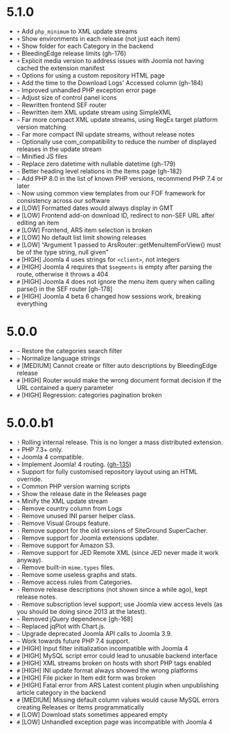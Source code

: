 # 5.1.0

* `+` Add `php_minimum` to XML update streams
* `+` Show environments in each release (not just each item)
* `+` Show folder for each Category in the backend
* `+` BleedingEdge release limits (gh-176)
* `+` Explicit media version to address issues with Joomla not having cached the extension manifest
* `+` Options for using a custom repository HTML page
* `+` Add the time to the Download Logs' Accessed column (gh-184)
* `~` Improved unhandled PHP exception error page
* `~` Adjust size of control panel icons
* `~` Rewritten frontend SEF router
* `~` Rewritten item XML update stream using SimpleXML
* `~` Far more compact XML update streams, using RegEx target platform version matching
* `~` Far more compact INI update streams, without release notes
* `~` Optionally use com_compatibility to reduce the number of displayed releases in the update stream
* `~` Minified JS files
* `~` Replace zero datetime with nullable datetime (gh-179)
* `~` Better heading level relations in the Items page (gh-182)
* `~` Add PHP 8.0 in the list of known PHP versions, recommend PHP 7.4 or later
* `~` Now using common view templates from our FOF framework for consistency across our software
* `#` [LOW] Formatted dates would always display in GMT
* `#` [LOW] Frontend add-on download ID, redirect to non-SEF URL after editing an item
* `#` [LOW] Frontend, ARS item selection is broken
* `#` [LOW] No default list limit showing releases 
* `#` [LOW] “Argument 1 passed to ArsRouter::getMenuItemForView() must be of the type string, null given” 
* `#` [HIGH] Joomla 4 uses strings for `<client>`, not integers 
* `#` [HIGH] Joomla 4 requires that `$segments` is empty after parsing the route, otherwise it throws a 404 
* `#` [HIGH] Joomla 4 does not ignore the menu item query when calling parse() in the SEF router [gh-178]
* `#` [HIGH] Joomla 4 beta 6 changed how sessions work, breaking everything

# 5.0.0

* `~` Restore the categories search filter
* `~` Normalize language strings
* `#` [MEDIUM] Cannot create or filter auto descriptions by BleedingEdge release 
* `#` [HIGH] Router would make the wrong document format decision if the URL contained a query parameter 
* `#` [HIGH] Regression: categories pagination broken 

# 5.0.0.b1

* `!`️ Rolling internal release. This is no longer a mass distributed extension.
* `+` PHP 7.3+ only. 
* `+` Joomla 4 compatible. 
* `+` Implement Joomla! 4 routing. ([gh-135](https://github.com/akeeba/release-system/issues/135))
* `+` Support for fully customised repository layout using an HTML override. 
* `+` Common PHP version warning scripts 
* `+` Show the release date in the Releases page 
* `+` Minify the XML update stream 
* `-` Remove country column from Logs
* `-` Remove unused INI parser helper class.
* `-` Remove Visual Groups feature.
* `-` Remove support for the old versions of SiteGround SuperCacher.
* `-` Remove support for Joomla extensions updater.
* `-` Remove support for Amazon S3.
* `-` Remove support for JED Remote XML (since JED never made it work anyway).
* `-` Remove built-in `mime.types` files.
* `-` Remove some useless graphs and stats.
* `-` Remove access rules from Categories.
* `-` Remove release descriptions (not shown since a while ago), kept release notes.
* `-` Remove subscription level support; use Joomla view access levels (as you should be doing since 2013 at the latest).
* `~` Removed jQuery dependence [gh-168]
* `~` Replaced jqPlot with Chart.js.
* `~` Upgrade deprecated Joomla API calls to Joomla 3.9.
* `~` Work towards future PHP 7.4 support.
* `#` [HIGH] Input filter initialization incompatible with Joomla 4
* `#` [HIGH] MySQL script error could lead to unusable backend interface
* `#` [HIGH] XML streams broken on hosts with short PHP tags enabled
* `#` [HIGH] INI update format always showed the wrong platforms
* `#` [HIGH] File picker in Item edit form was broken 
* `#` [HIGH] Fatal error from ARS Latest content plugin when unpublishing article category in the backend 
* `#` [MEDIUM] Missing default column values would cause MySQL errors creating Releases or Items programmatically
* `#` [LOW] Download stats sometimes appeared empty
* `#` [LOW] Unhandled exception page was incompatible with Joomla 4